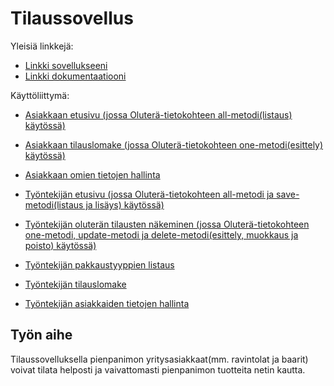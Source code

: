 # Tilaussovellus

Yleisiä linkkejä:

* [Linkki sovellukseeni](https://hawerala.users.cs.helsinki.fi/tsoha-Tilaussovellus/)
* [Linkki dokumentaatiooni](https://github.com/hannuee/Tsoha-Bootstrap/blob/master/doc/dokumentaatio.pdf)

Käyttöliittymä:

* [Asiakkaan etusivu (jossa Oluterä-tietokohteen all-metodi(listaus) käytössä)](https://hawerala.users.cs.helsinki.fi/tsoha-Tilaussovellus/)
* [Asiakkaan tilauslomake (jossa Oluterä-tietokohteen one-metodi(esittely) käytössä)](https://hawerala.users.cs.helsinki.fi/tsoha-Tilaussovellus/tilaukset/uusi/1)
* [Asiakkaan omien tietojen hallinta](https://hawerala.users.cs.helsinki.fi/tsoha-Tilaussovellus/omattiedot)

* [Työntekijän etusivu (jossa Oluterä-tietokohteen all-metodi ja save-metodi(listaus ja lisäys) käytössä)](https://hawerala.users.cs.helsinki.fi/tsoha-Tilaussovellus/hallinnointi/oluterat)
* [Työntekijän oluterän tilausten näkeminen (jossa Oluterä-tietokohteen one-metodi, update-metodi ja delete-metodi(esittely, muokkaus ja poisto) käytössä)](https://hawerala.users.cs.helsinki.fi/tsoha-Tilaussovellus/hallinnointi/oluterat/1)
* [Työntekijän pakkaustyyppien listaus](https://hawerala.users.cs.helsinki.fi/tsoha-Tilaussovellus/hallinnointi/pakkaustyypit)
* [Työntekijän tilauslomake](https://hawerala.users.cs.helsinki.fi/tsoha-Tilaussovellus/hallinnointi/tilaukset/uusi/1)
* [Työntekijän asiakkaiden tietojen hallinta](https://hawerala.users.cs.helsinki.fi/tsoha-Tilaussovellus/hallinnointi/yritysasiakkaat)

## Työn aihe

Tilaussovelluksella pienpanimon yritysasiakkaat(mm. ravintolat ja baarit) voivat tilata helposti ja vaivattomasti pienpanimon tuotteita netin kautta.

